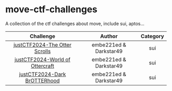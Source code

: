 # move-ctf-challenges
A collection of the ctf challenges about move, include sui, aptos...

|  Challenge  |  Author  |  Category |
|     :--:    |   :--:   |   :--:   |
| [justCTF2024-The Otter Scrolls](./challenges/justctf2024-tos/README.md) | embe221ed & Darkstar49 |  sui |
| [justCTF2024-World of Ottercraft](./challenges/justctf2024-woo/README.md) | embe221ed & Darkstar49 | sui |
| [justCTF2024-Dark BrOTTERhood](./challenges/justctf2024-db/README.md) | embe221ed & Darkstar49 | sui |
